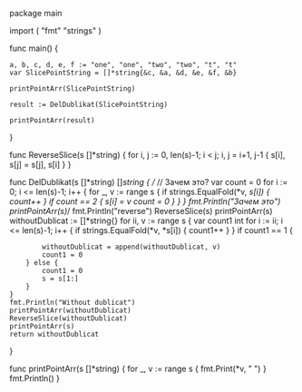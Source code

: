 package main

import (
	"fmt"
	"strings"
)

func main() {

	a, b, c, d, e, f := "one", "one", "two", "two", "t", "t"
	var SlicePointString = []*string{&c, &a, &d, &e, &f, &b}

	printPointArr(SlicePointString)

	result := DelDublikat(SlicePointString)

	printPointArr(result)
}

func ReverseSlice(s []*string) {
	for i, j := 0, len(s)-1; i < j; i, j = i+1, j-1 {
		s[i], s[j] = s[j], s[i]
	}
}

func DelDublikat(s []*string) []*string {
	/*
		// Зачем это?
		var count = 0
		for i := 0; i <= len(s)-1; i++ {
			for _, v := range s {
				if strings.EqualFold(*v, *s[i]) {
					count++
				}
				if count == 2 {
					s[i] = v
					count = 0
				}
			}
		}
		fmt.Println("Зачем это")
		printPointArr(s)*/
	fmt.Println("reverse")
	ReverseSlice(s)
	printPointArr(s)
	withoutDublicat := []*string{}
	for ii, v := range s {
		var count1 int
		for i := ii; i <= len(s)-1; i++ {
			if strings.EqualFold(*v, *s[i]) {
				count1++
			}
		}
		if count1 == 1 {

			withoutDublicat = append(withoutDublicat, v)
			count1 = 0
		} else {
			count1 = 0
			s = s[1:]
		}
	}
	fmt.Println("Without dublicat")
	printPointArr(withoutDublicat)
	ReverseSlice(withoutDublicat)
	printPointArr(s)
	return withoutDublicat
}

func printPointArr(s []*string) {
	for _, v := range s {
		fmt.Print(*v, " ")
	}
	fmt.Println()
}
